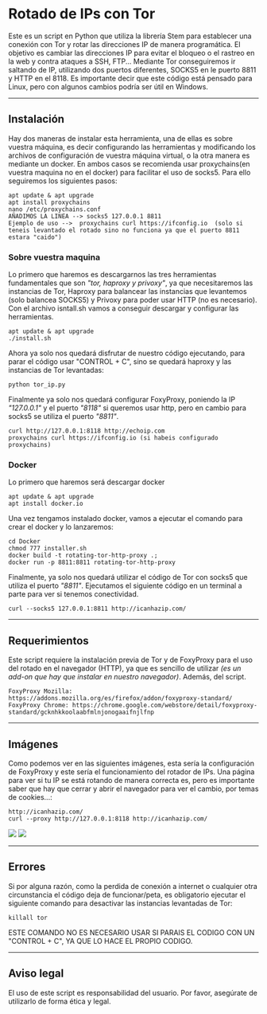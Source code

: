 # Rotado de IPs con Tor

Este es un script en Python que utiliza la librería Stem para establecer una conexión con Tor y rotar las direcciones IP de manera programática. El objetivo es cambiar las direcciones IP para evitar el bloqueo o el rastreo en la web y contra ataques a SSH, FTP... Mediante Tor conseguiremos ir saltando de IP, utilizando dos puertos diferentes, SOCKS5 en le puerto 8811 y HTTP en el 8118. Es importante decir que este código está pensado para Linux, pero con algunos cambios podría ser útil en Windows.
_________________________________________________________________________________________________________________________________________________________________________________________
## Instalación

Hay dos maneras de instalar esta herramienta, una de ellas es sobre vuestra máquina, es decir configurando las herramientas y modificando los archivos de configuración de vuestra máquina virtual, o la otra manera es mediante un docker. En ambos casos se recomienda usar proxychains(en vuestra maquina no en el docker) para facilitar el uso de socks5. Para ello seguiremos los siguientes pasos:

```
apt update & apt upgrade
apt install proxychains
nano /etc/proxychains.conf
AÑADIMOS LA LINEA --> socks5 127.0.0.1 8811
Ejemplo de uso -->  proxychains curl https://ifconfig.io  (solo si teneis levantado el rotado sino no funciona ya que el puerto 8811 estara "caido")
```

### Sobre vuestra maquina
Lo primero que haremos es descargarnos las tres herramientas fundamentales que son _"tor, haproxy y privoxy"_, ya que necesitaremos las instancias de Tor, Haproxy para balancear las instancias que levantemos (solo balancea SOCKS5) y Privoxy para poder usar HTTP (no es necesario). Con el archivo isntall.sh vamos a conseguir descargar y configurar las herramientas.

```
apt update & apt upgrade
./install.sh
```

Ahora ya solo nos quedará disfrutar de nuestro código ejecutando, para parar el código usar "CONTROL + C", sino se quedará haproxy y las instancias de Tor levantadas:

```
python tor_ip.py
```

Finalmente ya solo nos quedará configurar FoxyProxy, poniendo la IP _"127.0.0.1"_ y el puerto _"8118"_ si queremos usar http, pero en cambio para socks5 se utiliza el puerto _"8811"_.

```
curl http://127.0.0.1:8118 http://echoip.com
proxychains curl https://ifconfig.io (si habeis configurado proxychains)
```
### Docker
Lo primero que haremos será descargar docker
```
apt update & apt upgrade
apt install docker.io
```

Una vez tengamos instalado docker, vamos a ejecutar el comando para crear el docker y lo lanzaremos:

```
cd Docker
chmod 777 installer.sh
docker build -t rotating-tor-http-proxy .;
docker run -p 8811:8811 rotating-tor-http-proxy
```

Finalmente, ya solo nos quedará utilizar el código de Tor con socks5 que utiliza el puerto _"8811"_. Ejecutamos el siguiente código en un terminal a parte para ver si tenemos conectividad.

```
curl --socks5 127.0.0.1:8811 http://icanhazip.com/
```
_________________________________________________________________________________________________________________________________________________________________________________________
## Requerimientos

Este script requiere la instalación previa de Tor y de FoxyProxy para el uso del rotado en el navegador (HTTP), ya que es sencillo de utilizar _(es un add-on que hay que instalar en nuestro navegador)_. Además, del script.
```
FoxyProxy Mozilla: https://addons.mozilla.org/es/firefox/addon/foxyproxy-standard/
FoxyProxy Chrome: https://chrome.google.com/webstore/detail/foxyproxy-standard/gcknhkkoolaabfmlnjonogaaifnjlfnp
```
_________________________________________________________________________________________________________________________________________________________________________________________
## Imágenes
Como podemos ver en las siguientes imágenes, esta sería la configuración de FoxyProxy y este sería el funcionamiento del rotador de IPs. Una página para ver si tu IP se está rotando de manera correcta es, pero es importante saber que hay que cerrar y abrir el navegador para ver el cambio, por temas de cookies...:

```
http://icanhazip.com/
curl --proxy http://127.0.0.1:8118 http://icanhazip.com/ 
```

![](https://github.com/aldekoa15/IP-Rotator/blob/main/Images/FoxyProxy.PNG?raw=true)
![](https://github.com/aldekoa15/IP-Rotator/blob/main/Images/Example.PNG?raw=true)

_________________________________________________________________________________________________________________________________________________________________________________________
## Errores

Si por alguna razón, como la perdida de conexión a internet o cualquier otra circunstancia el código deja de funcionar/peta, es obligatorio ejecutar el siguiente comando para desactivar las instancias levantadas de Tor:

```
killall tor
```

ESTE COMANDO NO ES NECESARIO USAR SI PARAIS EL CODIGO CON UN "CONTROL + C", YA QUE LO HACE EL PROPIO CODIGO.
_________________________________________________________________________________________________________________________________________________________________________________________
## Aviso legal

El uso de este script es responsabilidad del usuario. Por favor, asegúrate de utilizarlo de forma ética y legal.
